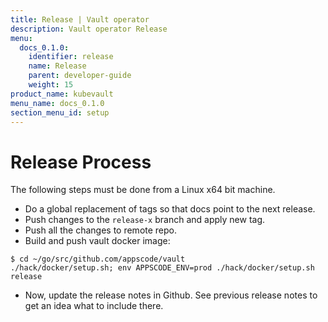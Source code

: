 ```yaml
---
title: Release | Vault operator
description: Vault operator Release
menu:
  docs_0.1.0:
    identifier: release
    name: Release
    parent: developer-guide
    weight: 15
product_name: kubevault
menu_name: docs_0.1.0
section_menu_id: setup
---
```

# Release Process

The following steps must be done from a Linux x64 bit machine.

- Do a global replacement of tags so that docs point to the next release.
- Push changes to the `release-x` branch and apply new tag.
- Push all the changes to remote repo.
- Build and push vault docker image:
```console
$ cd ~/go/src/github.com/appscode/vault
./hack/docker/setup.sh; env APPSCODE_ENV=prod ./hack/docker/setup.sh release
```

- Now, update the release notes in Github. See previous release notes to get an idea what to include there.
